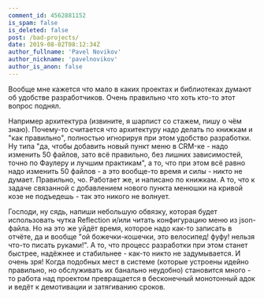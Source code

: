 ```yaml
---
comment_id: 4562881152
is_spam: false
is_deleted: false
post: /bad-projects/
date: 2019-08-02T08:12:34Z
author_fullname: 'Pavel Novikov'
author_nickname: 'pavelnovikov'
author_is_anon: false
---
```


<p>Вообще мне кажется что мало в каких проектах и библиотеках думают об удобстве разработчиков. Очень правильно что хоть кто-то этот вопрос поднял.</p><p>Например архитектура (извините, я шарпист со стажем, пишу о чём знаю). Почему-то считается что архитектуру надо делать по книжкам и "как правильно", полностью игнорируя при этом удобство разработки. Ну типа "да, чтобы добавить новый пункт меню в CRM-ке - надо изменить 50 файлов, зато всё правильно, без лишних зависимостей, точно по Фаулеру и лучшим практикам", а то, что при этом всё равно надо изменить 50 файлов - а это вообще-то время и силы - никто не думает. Правильно, чо. Работает же, и написано по книжкам. А то, что к задаче связанной с добавлением нового пункта менюшки на кривой козе не подъедешь - так это никого не волнует.</p><p>Господи, ну сядь, напиши небольшую обвязку, которая будет использовать чутка Reflection и/или читать конфигурацию меню из json-файла. Но на это же уйдёт время, которое надо как-то записать в отчёте, да и вообще "ой божечки-кошечки, это велосипед! фуфу! нельзя что-то писать руками!". А то, что процесс разработки при этом станет быстрее, надёжнее и стабильнее - как-то никто не задумывается. И очень зря! Когда подобных мест в системе (которые устроены идейно правильно, но обслуживать их банально неудобно) становится много - то работа над проектом превращается в бесконечный монотонный адок и ведёт к демотивации и затягиванию сроков.</p>

